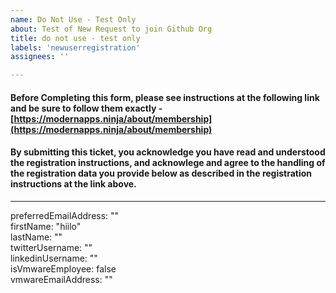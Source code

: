```yaml
---
name: Do Not Use - Test Only
about: Test of New Request to join Github Org
title: do not use - test only
labels: 'newuserregistration'
assignees: ''

---
```

#### Before Completing this form, please see instructions at the following link and be sure to follow them exactly - [https://modernapps.ninja/about/membership](https://modernapps.ninja/about/membership)

#### By submitting this ticket, you acknowledge you have read and understood the registration instructions, and acknowlege and agree to the handling of the registration data you provide below as described in the registration instructions at the link above.
---

preferredEmailAddress: ""  
firstName: "hiilo"  
lastName: ""  
twitterUsername: ""  
linkedinUsername: ""  
isVmwareEmployee: false  
vmwareEmailAddress: ""